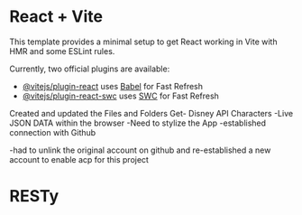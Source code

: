 # React + Vite

This template provides a minimal setup to get React working in Vite with HMR and some ESLint rules.

Currently, two official plugins are available:

- [@vitejs/plugin-react](https://github.com/vitejs/vite-plugin-react/blob/main/packages/plugin-react/README.md) uses [Babel](https://babeljs.io/) for Fast Refresh
- [@vitejs/plugin-react-swc](https://github.com/vitejs/vite-plugin-react-swc) uses [SWC](https://swc.rs/) for Fast Refresh

Created and updated the Files and Folders
Get- Disney API Characters
-Live JSON DATA within the browser
-Need to stylize the App
-established connection with Github

-had to unlink the original account on github and re-established a new account to enable acp for this project

# RESTy

